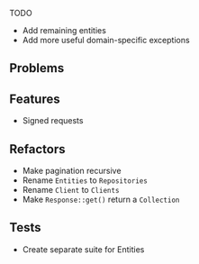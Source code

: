 TODO

- Add remaining entities
- Add more useful domain-specific exceptions

## Problems


## Features
- Signed requests

## Refactors
- Make pagination recursive
- Rename `Entities` to `Repositories`
- Rename `Client` to `Clients`
- Make `Response::get()` return a `Collection`

## Tests
- Create separate suite for Entities

